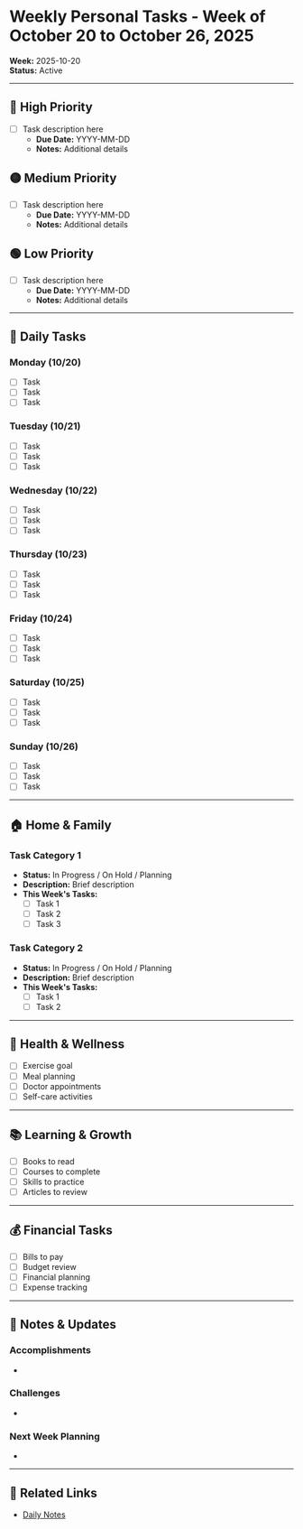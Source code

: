 # Weekly Personal Tasks - Week of October 20 to October 26, 2025

**Week:** 2025-10-20  
**Status:** Active

---

## 🔴 High Priority

- [ ] Task description here
  - **Due Date:** YYYY-MM-DD
  - **Notes:** Additional details

## 🟡 Medium Priority

- [ ] Task description here
  - **Due Date:** YYYY-MM-DD
  - **Notes:** Additional details

## 🟢 Low Priority

- [ ] Task description here
  - **Due Date:** YYYY-MM-DD
  - **Notes:** Additional details

---

## 📅 Daily Tasks

### Monday (10/20)
- [ ] Task
- [ ] Task
- [ ] Task

### Tuesday (10/21)
- [ ] Task
- [ ] Task
- [ ] Task

### Wednesday (10/22)
- [ ] Task
- [ ] Task
- [ ] Task

### Thursday (10/23)
- [ ] Task
- [ ] Task
- [ ] Task

### Friday (10/24)
- [ ] Task
- [ ] Task
- [ ] Task

### Saturday (10/25)
- [ ] Task
- [ ] Task
- [ ] Task

### Sunday (10/26)
- [ ] Task
- [ ] Task
- [ ] Task

---

## 🏠 Home & Family

### Task Category 1
- **Status:** In Progress / On Hold / Planning
- **Description:** Brief description
- **This Week's Tasks:**
  - [ ] Task 1
  - [ ] Task 2
  - [ ] Task 3

### Task Category 2
- **Status:** In Progress / On Hold / Planning
- **Description:** Brief description
- **This Week's Tasks:**
  - [ ] Task 1
  - [ ] Task 2

---

## 💪 Health & Wellness

- [ ] Exercise goal
- [ ] Meal planning
- [ ] Doctor appointments
- [ ] Self-care activities

---

## 📚 Learning & Growth

- [ ] Books to read
- [ ] Courses to complete
- [ ] Skills to practice
- [ ] Articles to review

---

## 💰 Financial Tasks

- [ ] Bills to pay
- [ ] Budget review
- [ ] Financial planning
- [ ] Expense tracking

---

## 📝 Notes & Updates

### Accomplishments
- 

### Challenges
- 

### Next Week Planning
- 

---

## 🔗 Related Links

- [Daily Notes](../_DailyNotes/)

